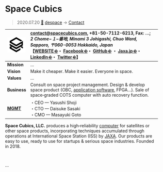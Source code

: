 # Space Cubics
> 2020.07.20 [🚀](../../index/index.md) [despace](../index.md) → [Contact](../contact.md)

|[![](../f/contact/s/spacecubics_logo1_thumb.webp)](../f/contact/s/spacecubics_logo1.webp)|<contact@spacecubics.com>, +81-50-7112-6213, Fax: …;<br> *2 Chome−１−番地, Minami 3 Johigashi, Chuo Ward, Sapporo, 〒060-0053 Hokkaido, Japan*<br> 【[WEBSITE ⎆](https://spacecubics.com/)・ [Facebook ⎆](https://www.facebook.com/101922994607924)・ [GitHub ⎆](https://github.com/spacecubics) ・ [Jaxa.jp ⎆](https://aerospacebiz.jaxa.jp/en/spacecompany/spacecubics/)・ [LinkedIn ⎆](https://www.linkedin.com/company/spacecubics)・ [Twitter ⎆](https://www.linkedin.com/company/spacecubics)】|
|:-|:-|
|**Mission**|…|
|**Vision**|Make it cheaper. Make it easier. Everyone in space.|
|**Values**|…|
|**Business**|Consult on space project management. Design & develop space product (OBC, [application software](../soft.md), FPGA…). Sale of space‑graded COTS computer with auto recovery function.|
|**[MGMT](../mgmt.md)**|・CEO — Yasushi Shoji<br> ・CTO — Daisuke Sasaki<br> ・CMO — Masayuki Goto|

**Space Cubics, LLC.** produces a high‑reliability [computer](../obc.md) for satellites or other space products, incorporating techniques accumulated through operations at International Space Station (ISS) by [JAXA](jaxa.md). Our products are easy to use, ready to use for startups & serious space industries. Founded in 2018.


<p style="page-break-after:always"> </p>

…

